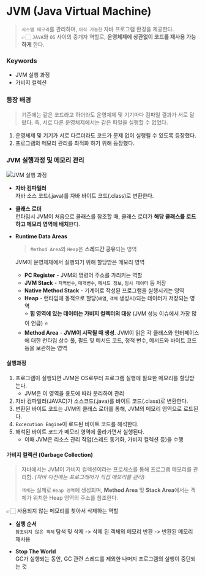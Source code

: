 # JVM (Java Virtual Machine)

> `시스템 메모리`를 관리하며, `이식 가능한` 자바 프로그램 환경을 제공한다.  
> 👉🏻 `JAVA`와 `OS` 사이의 중개자 역할로, **운영체제에 상관없이 코드를 재사용 가능하게** 한다.

### Keywords

- JVM 실행 과정
- 가비지 컬렉션

### 등장 배경

> 기존에는 같은 코드라고 하더라도 운영체제 및 기기마다 컴파일 결과가 서로 달랐다. 즉, 서로 다른 운영체제에서는 같은 파일을 실행할 수 없었다.

1. 운영체제 및 기기가 서로 다르더라도 코드가 문제 없이 실행될 수 있도록 등장했다.
2. 프로그램의 메모리 관리를 최적화 하기 위해 등장했다.

### JVM 실행과정 및 메모리 관리

![JVM 실행 과정](https://camo.githubusercontent.com/8da41ebfa5ffb921bd442b0410c7cd4ab8ee7686f9d37eb0696c7e2822c0e1e4/68747470733a2f2f692e696d6775722e636f6d2f5679314a4331622e706e67)

- **자바 컴파일러**  
  자바 소스 코드(.java)를 자바 바이트 코드(.class)로 변환한다.

- **클래스 로더**  
  런타임시 JVM이 처음으로 클래스를 참조할 때, 클래스 로더가 **해당 클래스를 로드하고 메모리 영역에 배치**한다.

- **Runtime Data Areas**

  > `Method Area`와 `Heap`은 **스레드간 공유**되는 영역

  JVM이 운영체제에서 실행되기 위해 할당받은 메모리 영역

  - **PC Register** - JVM의 명령어 주소를 가리키는 역할
  - **JVM Stack** - `지역변수`, `매개변수`, `메서드 정보`, `임시 데이터` 등 저장
  - **Native Method Stack** - 기계어로 작성된 프로그램을 실행시키는 영역
  - **Heap** - 런타임에 동적으로 할당(`배열`, `객체` 생성시)되는 데이터가 저장되는 영역  
    ⭐️ **힙 영역에 있는 데이터는 가비지 컬렉터의 대상** (JVM 성능 이슈에서 가장 많이 언급) ⭐️
  - **Method Area** - **JVM이 시작될 때 생성**. JVM이 읽은 각 클래스와 인터페이스에 대한 런타임 상수 풀, 필드 및 메서드 코드, 정적 변수, 메서드와 바이트 코드 등을 보관하는 영역

#### 실행과정

1. 프로그램이 실행되면 JVM은 OS로부터 프로그램 실행에 필요한 메모리를 할당받는다.
   - JVM은 이 영역을 용도에 따라 분리하여 관리
2. 자바 컴파일러(JAVAC)가 소스코드(.java)를 바이트 코드(.class)로 변환한다.
3. 변환된 바이트 코드는 JVM의 클래스 로더를 통해, JVM의 메모리 영역으로 로드된다.
4. `Excecution Engine`이 로드된 바이트 코드를 해석한다.
5. 해석된 바이트 코드가 메모리 영역에 올라가면서 실행된다.
   - 이때 JVM은 리소스 관리 작업(스레드 동기화, 가비지 컬렉션 등)을 수행

#### 가비지 컬렉션 (Garbage Collection)

> 자바에서는 JVM이 가비지 컬렉션이라는 프로세스를 통해 프로그램 메모리를 관리함. _(자바 이전에는 프로그래머가 직접 메모리를 관리)_
>
> `객체`는 실제로 `Heap 영역`에 생성되며, **Method Area** 및 **Stack Area**에서는 객체가 위치한 Heap 영역의 주소를 참조한다.

👉🏻 사용되지 않는 메모리를 찾아서 삭제하는 역할

- **실행 순서**  
  `참조되지 않은 객체` 탐색 및 삭제 -> 삭제 된 객체의 메모리 반환 -> 반환된 메모리 재사용

- **Stop The World**  
  GC가 실행되는 동안, GC 관련 스레드를 제외한 나머지 프로그램의 실행이 중단되는 것
